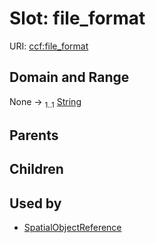 
# Slot: file_format



URI: [ccf:file_format](http://purl.org/ccf/file_format)


## Domain and Range

None &#8594;  <sub>1..1</sub> [String](types/String.md)

## Parents


## Children


## Used by

 * [SpatialObjectReference](SpatialObjectReference.md)
